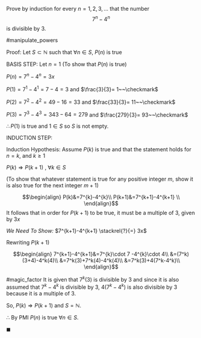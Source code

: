 Prove by induction for every $n=1,2,3,...$ that the number $$7^n-4^n$$ is divisible by 3. 

#manipulate_powers 

Proof: Let $S\subset \mathbb{N}$ such that $\forall n \in S$, $P(n)$ is true 

BASIS STEP: Let $n=1$ (To show that $P(n)$ is true) 

$P(n)=7^n-4^{n} = 3x$

$P(1)=7^{1}-4^{1}=7-4=3$ and $\frac{3}{3}= 1~~\checkmark$

$P(2)=7^{2}-4^{2}=49-16=33$ and $\frac{33}{3}= 11~~\checkmark$

$P(3)=7^{3}-4^{3}=343-64=279$ and $\frac{279}{3}= 93~~\checkmark$

$\therefore P(1)$ is true and $1\in S$ so $S$ is not empty.

INDUCTION STEP: 

Induction Hypothesis: Assume $P(k)$ is true and that the statement holds for $n=k$, and $k \ge 1$

$P(k) \Rightarrow P(k+1)$ , $\forall k \in S$ 

(To show that whatever statement is true for any positive integer $m$, show it is also true for the next integer $m+1$)

$$\begin{align}
P(k)&=7^{k}-4^{k}\\
P(k+1)&=7^{k+1}-4^{k+1} \\
\end{align}$$
It follows that in order for $P(k+1)$ to be true, it must be a multiple of 3, given by $3x$

*We Need To Show:* $7^{k+1}-4^{k+1} \stackrel{?}{=} 3x$

Rewriting $P(k+1)$

$$\begin{align}
7^{k+1}-4^{k+1}&=7^{k}\cdot 7 -4^{k}\cdot 4\\
&=(7^k)(3+4)-4^k(4)\\
&=7^k(3)+7^k(4)-4^k(4)\\
&=7^k(3)+4(7^k-4^k)\\
\end{align}$$

#magic_factor It is given that $7^k(3)$ is divisible by 3 and since it is also assumed that $7^k-4^k$ is divisible by 3, $4(7^k-4^k)$ is also divisible by 3 because it is a multiple of 3.

So, $P(k)\Rightarrow P(k+1)$ and $S=\mathbb{N}$. 
 
$\therefore$ By PMI $P(n)$ is true $\forall n \in S$.

$\blacksquare$